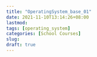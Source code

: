 ```yaml
---
title: "OperatingSystem_base_01"
date: 2021-11-10T13:14:26+08:00
lastmod:
tags: [operating_system]
categories: [School Courses]
slug:
draft: true
---
```


